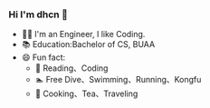 ### Hi I'm dhcn 👋

- 👨‍💻 I'm an Engineer, I like Coding.
- 📚 Education:Bachelor of CS, BUAA
- 😄 Fun fact:
  - 🧑 Reading、Coding
  - 🏊 Free Dive、Swimming、Running、Kongfu
  - 🍵 Cooking、Tea、Traveling

<!--
**dhcn/dhcn** is a ✨ _special_ ✨ repository because its `README.md` (this file) appears on your GitHub profile.

Here are some ideas to get you started:

- 👯 I’m looking to collaborate on DApp.
- 🤔 I’m looking for help with overseas operation
- 📫 How to reach me: ...
- 😄 Pronouns: ...
- 📖 Buddhism、Philosophy、Psychology、Mathematics
- 💬 Ask me about Computational Mathematics.
- 🔭 I’m currently working on Dhyana.
- 🌱 I’m currently studying on Buddhism
- 👨‍💼 Domains: RD & Nembutsu.
 ...
-->
